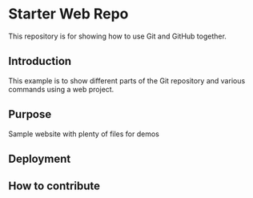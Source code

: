 # Starter Web Repo

This repository is for showing how to use Git and GitHub together.

## Introduction

This example is to show different parts of the Git repository and various commands using a web project.
## Purpose

Sample website with plenty of files for demos

## Deployment

## How to contribute

